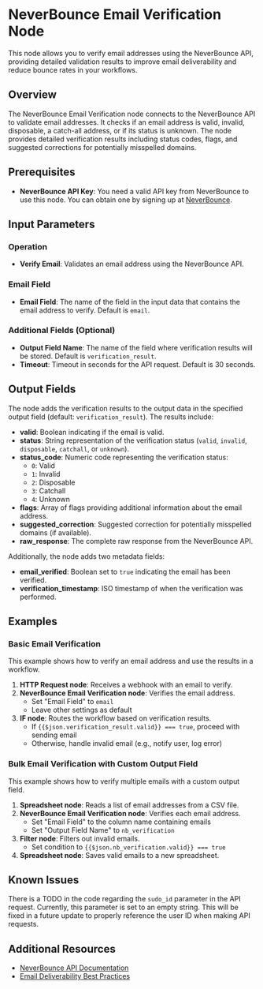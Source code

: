 # NeverBounce Email Verification Node

This node allows you to verify email addresses using the NeverBounce API, providing detailed validation results to improve email deliverability and reduce bounce rates in your workflows.

## Overview

The NeverBounce Email Verification node connects to the NeverBounce API to validate email addresses. It checks if an email address is valid, invalid, disposable, a catch-all address, or if its status is unknown. The node provides detailed verification results including status codes, flags, and suggested corrections for potentially misspelled domains.

## Prerequisites

- **NeverBounce API Key**: You need a valid API key from NeverBounce to use this node. You can obtain one by signing up at [NeverBounce](https://neverbounce.com/).

## Input Parameters

### Operation
- **Verify Email**: Validates an email address using the NeverBounce API.

### Email Field
- **Email Field**: The name of the field in the input data that contains the email address to verify. Default is `email`.

### Additional Fields (Optional)
- **Output Field Name**: The name of the field where verification results will be stored. Default is `verification_result`.
- **Timeout**: Timeout in seconds for the API request. Default is 30 seconds.

## Output Fields

The node adds the verification results to the output data in the specified output field (default: `verification_result`). The results include:

- **valid**: Boolean indicating if the email is valid.
- **status**: String representation of the verification status (`valid`, `invalid`, `disposable`, `catchall`, or `unknown`).
- **status_code**: Numeric code representing the verification status:
  - `0`: Valid
  - `1`: Invalid
  - `2`: Disposable
  - `3`: Catchall
  - `4`: Unknown
- **flags**: Array of flags providing additional information about the email address.
- **suggested_correction**: Suggested correction for potentially misspelled domains (if available).
- **raw_response**: The complete raw response from the NeverBounce API.

Additionally, the node adds two metadata fields:
- **email_verified**: Boolean set to `true` indicating the email has been verified.
- **verification_timestamp**: ISO timestamp of when the verification was performed.

## Examples

### Basic Email Verification

This example shows how to verify an email address and use the results in a workflow.

1. **HTTP Request node**: Receives a webhook with an email to verify.
2. **NeverBounce Email Verification node**: Verifies the email address.
   - Set "Email Field" to `email`
   - Leave other settings as default
3. **IF node**: Routes the workflow based on verification results.
   - If `{{$json.verification_result.valid}} === true`, proceed with sending email
   - Otherwise, handle invalid email (e.g., notify user, log error)

### Bulk Email Verification with Custom Output Field

This example shows how to verify multiple emails with a custom output field.

1. **Spreadsheet node**: Reads a list of email addresses from a CSV file.
2. **NeverBounce Email Verification node**: Verifies each email address.
   - Set "Email Field" to the column name containing emails
   - Set "Output Field Name" to `nb_verification`
3. **Filter node**: Filters out invalid emails.
   - Set condition to `{{$json.nb_verification.valid}} === true`
4. **Spreadsheet node**: Saves valid emails to a new spreadsheet.

## Known Issues

There is a TODO in the code regarding the `sudo_id` parameter in the API request. Currently, this parameter is set to an empty string. This will be fixed in a future update to properly reference the user ID when making API requests.

## Additional Resources

- [NeverBounce API Documentation](https://developers.neverbounce.com/docs)
- [Email Deliverability Best Practices](https://docs.n8n.io/integrations/builtin/app-nodes/n8n-nodes-base.nbemailverification/)
